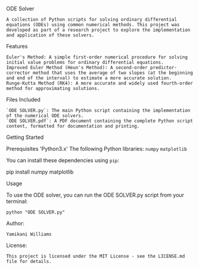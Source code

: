 ODE Solver

	A collection of Python scripts for solving ordinary differential equations (ODEs) using common numerical methods. This project was developed as part of a research project to explore the implementation and application of these solvers.

Features

	Euler's Method: A simple first-order numerical procedure for solving initial value problems for ordinary differential equations.
	Improved Euler Method (Heun's Method): A second-order predictor-corrector method that uses the average of two slopes (at the beginning and end of the interval) to estimate a more accurate solution.
	Runge-Kutta Method (RK4): A more accurate and widely used fourth-order method for approximating solutions. 

Files Included

	`ODE SOLVER.py`: The main Python script containing the implementation of the numerical ODE solvers.
	`ODE SOLVER.pdf`: A PDF document containing the complete Python script content, formatted for documentation and printing.

Getting Started

   Prerequisites
	'Python3.x'
	The following Python libraries:
		`numpy`
		`matplotlib`

You can install these dependencies using `pip`:


pip install numpy matplotlib

Usage

To use the ODE solver, you can run the ODE SOLVER.py script from your terminal:

	python "ODE SOLVER.py"

Author:

	Yamikani Williams

License:

	This project is licensed under the MIT License - see the LICENSE.md file for details.

